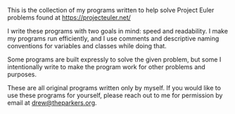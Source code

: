 This is the collection of my programs written to help solve Project Euler problems found at https://projecteuler.net/

I write these programs with two goals in mind: speed and readability. I make my programs run efficiently, and I use comments and descriptive naming conventions for variables and classes while doing that.

Some programs are built expressly to solve the given problem, but some I intentionally write to make the program work for other problems and purposes.

These are all original programs written only by myself. If you would like to use these programs for yourself, please reach out to me for permission by email at drew@theparkers.org.
